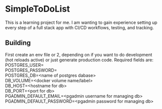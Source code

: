 # SimpleToDoList

This is a learning project for me. I am wanting to gain experience setting up every step of a full stack app with CI/CD workflows, testing, and tracking.

## Building

First create an env file or 2, depending on if you want to do development (hot reloads active) or just generate production code. Required fields are:  
POSTGRES_USER=  
POSTGRES_PASSWORD=  
POSTGRES_DB=\<name of postgres dabase>  
DB_VOLUME=\<docker volume name/label>  
DB_HOST=\<hostname for db>  
DB_PORT=\<port for db>  
PGADMIN_DEFAULT_EMAIL=\<pgadmin username for managing db>  
PGADMIN_DEFAULT_PASSWORD=\<pgadmin password for managing db>  
